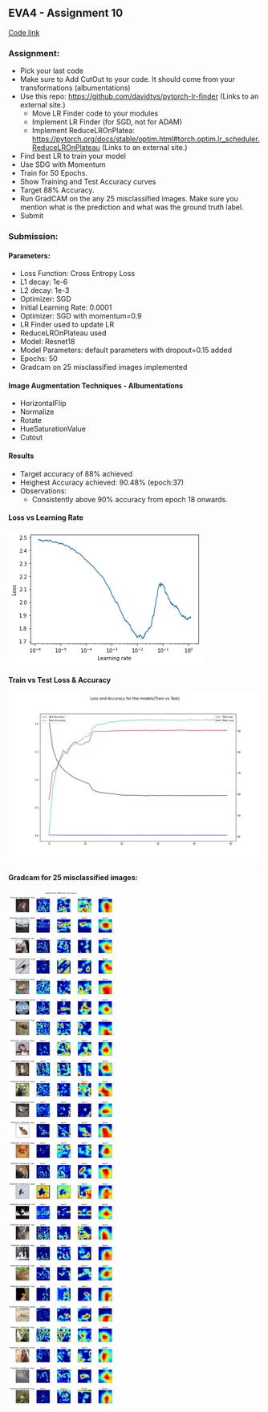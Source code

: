 
## EVA4 - Assignment 10
[Code link](https://github.com/aswa09/EVA-4/blob/master/S10/EVA4_S10.ipynb)
### Assignment: 

- Pick your last code
- Make sure  to Add CutOut to your code. It should come from your transformations (albumentations)
- Use this repo: https://github.com/davidtvs/pytorch-lr-finder (Links to an external site.)
  - Move LR Finder code to your modules
  - Implement LR Finder (for SGD, not for ADAM)
  - Implement ReduceLROnPlatea: https://pytorch.org/docs/stable/optim.html#torch.optim.lr_scheduler.ReduceLROnPlateau (Links to an external site.)
- Find best LR to train your model
- Use SDG with Momentum
- Train for 50 Epochs.
- Show Training and Test Accuracy curves
- Target 88% Accuracy.
- Run GradCAM on the any 25 misclassified images. Make sure you mention what is the prediction and what was the ground truth label.
- Submit


### Submission:

#### Parameters:
- Loss Function: Cross Entropy Loss
- L1 decay: 1e-6
- L2 decay: 1e-3
- Optimizer: SGD
- Initial Learning Rate: 0.0001
- Optimizer: SGD with momentum=0.9
- LR Finder used to update LR
- ReduceLROnPlateau used
- Model: Resnet18
- Model Parameters: default parameters with dropout=0.15 added
- Epochs: 50
- Gradcam on 25 misclassified images implemented

#### Image Augmentation Techniques - Albumentations
- HorizontalFlip
- Normalize
- Rotate
- HueSaturationValue
- Cutout

#### Results
- Target accuracy of 88% achieved
- Heighest Accuracy achieved: 90.48% (epoch:37)
- Observations:
  - Consistently above 90% accuracy from epoch 18 onwards.

#### Loss vs Learning Rate
<img src="https://github.com/aswa09/EVA-4/blob/master/S10/results/loss_vs_learningrate.png">

#### Train vs Test Loss & Accuracy
<img src="https://github.com/aswa09/EVA-4/blob/master/S10/results/acc_vs_loss.jpg">

#### Gradcam for 25 misclassified images:
<img src="https://github.com/aswa09/EVA-4/blob/master/S10/results/gradcam.png">
